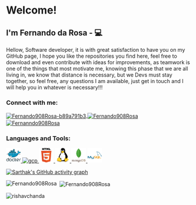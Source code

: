 # Welcome!
## I'm Fernando da Rosa - 💻
Hellow, Software developer, it is with great satisfaction to have you on my GitHub page, I hope you like the repositories you find here, feel free to download and even contribute with ideas for improvements, as teamwork is one of the things that most motivate me, knowing this phase that we are all living in, we know that distance is necessary, but we Devs must stay together, so feel free, any questions I am available, just get in touch and I will help you in whatever is necessary!!!

<h3 align="left">Connect with me:</h3>
<p align="left">
  </a>
<a href="https://linkedin.com/in/Frenando908Rosa-b89a791b3" target="blank">
  <img align="center" src="https://raw.githubusercontent.com/rahuldkjain/github-profile-readme-generator/master/src/images/icons/Social/linked-in-alt.svg" alt="Fernando908Rosa-b89a791b3" height="30" width="40" />
  </a>
<a href="https://instagram.com/Fernando908Rosa" target="blank"><img align="center" src="https://raw.githubusercontent.com/rahuldkjain/github-profile-readme-generator/master/src/images/icons/Social/instagram.svg" alt="Fernando908Rosa" height="30" width="40" /></a>
<a href="https://www.youtube.com/c/Fernando908Rosa" target="blank"><img align="center" src="https://raw.githubusercontent.com/rahuldkjain/github-profile-readme-generator/master/src/images/icons/Social/youtube.svg" alt="Fernanndo908Rosa" height="30" width="40" /></a>
</p>

<h3 align="left">Languages and Tools:</h3>
<p align="left"> 
  
  </a>
  <a href="https://www.docker.com/" target="_blank" rel="noreferrer"> <img src="https://raw.githubusercontent.com/devicons/devicon/master/icons/docker/docker-original-wordmark.svg" alt="docker" width="40" height="40"/>

  </a>
  <a href="https://cloud.google.com" target="_blank" rel="noreferrer"> <img src="https://www.vectorlogo.zone/logos/google_cloud/google_cloud-icon.svg" alt="gcp" width="40" height="40"/>

  </a>
  <a href="https://www.w3.org/html/" target="_blank" rel="noreferrer"> <img src="https://raw.githubusercontent.com/devicons/devicon/master/icons/html5/html5-original-wordmark.svg" alt="html5" width="40" height="40"/>
  
  </a>
  <a href="https://www.linux.org/" target="_blank" rel="noreferrer"> <img src="https://raw.githubusercontent.com/devicons/devicon/master/icons/linux/linux-original.svg" alt="linux" width="40" height="40"/>
  </a>
  <a href="https://www.mongodb.com/" target="_blank" rel="noreferrer"> <img src="https://raw.githubusercontent.com/devicons/devicon/master/icons/mongodb/mongodb-original-wordmark.svg" alt="mongodb" width="40" height="40"/>
  </a>
  <a href="https://www.mysql.com/" target="_blank" rel="noreferrer"> <img src="https://raw.githubusercontent.com/devicons/devicon/master/icons/mysql/mysql-original-wordmark.svg" alt="mysql" width="40" height="40"/>

[![Sarthak's GitHub activity graph](https://activity-graph.herokuapp.com/graph?username=Fernando908Rosa&&theme=xcode)](https://github.com/rishavchanda)

<p><img align="left" src="https://github-readme-stats.vercel.app/api/top-langs?username=Fernando908Rosa&show_icons=true&locale=en&layout=compact&theme=tokyonight" alt="Fernando908Rosa" /></p>

<p>&nbsp;
  <img align="center" src="https://github-readme-stats.vercel.app/api?username=Fernando908Rosa&show_icons=true&locale=en&theme=tokyonight" alt="Fernando908Rosa" />
</p>

<p><img align="center" src="https://github-readme-streak-stats.herokuapp.com/?user=Fernando908Rosa&&theme=tokyonight" alt="rishavchanda" /></p>

